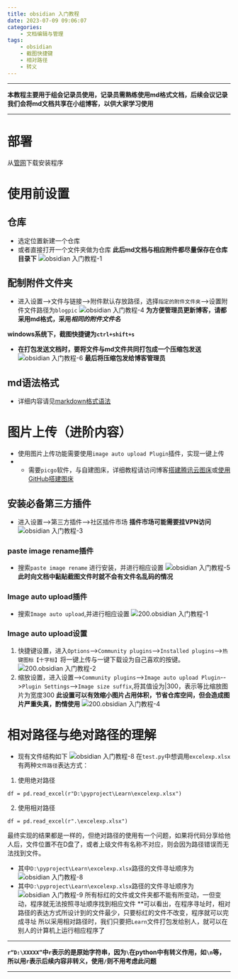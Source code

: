 ```yaml
---
title: obsidian 入门教程
date: 2023-07-09 09:06:07
categories:
	- 文档编辑与管理
tags: 
	- obsidian
	- 截图快捷键
	- 相对路径
	- 转义
---
```

-----

**本教程主要用于组会记录员使用，记录员需熟练使用md格式文档，后续会议记录我们会将md文档共享在小组博客，以供大家学习使用**

-----------

# 部署
从[管网](https://obsidian.md/)下载安装程序
# 使用前设置
## 仓库
- 选定位置新建一个仓库
- 或者直接打开一个文件夹做为仓库
**此后md文档与相应附件都尽量保存在仓库目录下**
![obsidian 入门教程-1](https://cdn.jsdelivr.net/gh/HOTSaber/Imagehosting@main/blogpic/obsidian%20%E5%85%A5%E9%97%A8%E6%95%99%E7%A8%8B-1.png)
## 配制附件文件夹
- 进入设置-->文件与链接-->附件默认存放路径，选择`指定的附件文件夹`-->设置附件文件路径为`blogpic`
![obsidian 入门教程-4](https://aucnm0202-1318327891.cos.ap-shanghai.myqcloud.com/blogpic/obsidian%20%E5%85%A5%E9%97%A8%E6%95%99%E7%A8%8B-4.png)
**为方便管理员更新博客，请都采用md格式，采用*****相同的附件文件名***

**windows系统下，截图快捷键为`ctrl+shift+s`**
- **在打包发送文档时，要将文件与md文件共同打包成一个压缩包发送**
![obsidian 入门教程-6](https://aucnm0202-1318327891.cos.ap-shanghai.myqcloud.com/blogpic/obsidian%20%E5%85%A5%E9%97%A8%E6%95%99%E7%A8%8B-6.png)
**最后将压缩包发给博客管理员**
## md语法格式
- 详细内容请见[markdown格式语法](https://hotsaber.github.io/2023/07/06/9.md%E8%AF%AD%E6%B3%95/)
# 图片上传（进阶内容）
- 使用图片上传功能需要使用`image auto upload Plugin`插件，实现一键上传
- - 需要`picgo`软件，与自建图床，详细教程请访问博客[搭建腾讯云图床](https://hotsaber.github.io/2023/05/20/4.%E6%90%AD%E5%BB%BA%E5%9B%BE%E5%BA%8A/)或[使用GitHub搭建图床](https://hotsaber.github.io/2024/04/16/300.%E4%BD%BF%E7%94%A8GitHub%E6%90%AD%E5%BB%BA%E5%9B%BE%E5%BA%8A/)
## 安装必备第三方插件
- 进入设置-->第三方插件-->社区插件市场
**插件市场可能需要挂VPN访问**
![obsidian 入门教程-3](https://cdn.jsdelivr.net/gh/HOTSaber/Imagehosting@main/blogpic/obsidian%20%E5%85%A5%E9%97%A8%E6%95%99%E7%A8%8B-3.png)
### paste image rename插件
- 搜索`paste image rename` 进行安装，并进行相应设置
![obsidian 入门教程-5](https://cdn.jsdelivr.net/gh/HOTSaber/Imagehosting@main/blogpic/obsidian%20%E5%85%A5%E9%97%A8%E6%95%99%E7%A8%8B-5.png)
**此时向文档中黏贴截图文件时就不会有文件名乱码的情况**
### Image auto upload插件
- 搜索`Image auto upload`,并进行相应设置
![200.obsidian 入门教程-1](https://cdn.jsdelivr.net/gh/HOTSaber/Imagehosting@main/blogpic/200.obsidian%20%E5%85%A5%E9%97%A8%E6%95%99%E7%A8%8B-1.png)
### Image auto upload设置
1. 快捷键设置，进入`Options`-->`Community plugins`-->`Installed plugins`-->`热键图标【十字标】`将一键上传与一键下载设为自己喜欢的按键。
   ![200.obsidian 入门教程-2](https://aucnm0202-1318327891.cos.ap-shanghai.myqcloud.com/blogpic/200.obsidian%20%E5%85%A5%E9%97%A8%E6%95%99%E7%A8%8B-2.png)
2. 缩放设置，进入设置-->`Community plugins`-->`Image auto upload Plugin`-->`Plugin Settings`-->`Image size suffix`,将其值设为|300，表示等比缩放图片为宽度300
   **此设置可以有效缩小图片占用体积，节省仓库空间，但会造成图片严重失真，酌情使用**
   ![200.obsidian 入门教程-4](https://aucnm0202-1318327891.cos.ap-shanghai.myqcloud.com/blogpic/200.obsidian%20%E5%85%A5%E9%97%A8%E6%95%99%E7%A8%8B-4.png)
# 相对路径与绝对路径的理解
- 现有文件结构如下
![obsidian 入门教程-8](https://aucnm0202-1318327891.cos.ap-shanghai.myqcloud.com/blogpic/obsidian%20%E5%85%A5%E9%97%A8%E6%95%99%E7%A8%8B-8.png)
在`test.py`中想调用`excelexp.xlsx`有两种`文件路径`表达方式：
1. 使用绝对路径
```
df = pd.read_excel(r"D:\pyproject\Learn\excelexp.xlsx")
```
2. 使用相对路径
```
df = pd.read_excel(r".\excelexp.xlsx")
```
最终实现的结果都是一样的，但绝对路径的使用有一个问题，如果将代码分享给他人后，文件位置不在D盘了，或者上级文件有名称不对应，则会因为路径错误而无法找到文件。
- 其中`D:\pyproject\Learn\excelexp.xlsx`路径的文件寻址顺序为
![obsidian 入门教程-8](https://aucnm0202-1318327891.cos.ap-shanghai.myqcloud.com/blogpic/obsidian%20%E5%85%A5%E9%97%A8%E6%95%99%E7%A8%8B-8.jpg)
- 其中`D:\pyproject\Learn\excelexp.xlsx`路径的文件寻址顺序为
![obsidian 入门教程-9](https://cdn.jsdelivr.net/gh/HOTSaber/Imagehosting@main/blogpic/obsidian%20%E5%85%A5%E9%97%A8%E6%95%99%E7%A8%8B-9.jpg)
所有标红的文件或文件夹都不能有所变动，一但变动，程序就无法按照寻址顺序找到相应文件
**可以看出，在程序寻址时，相对路径的表达方式所设计到的文件最少，只要标红的文件不改变，程序就可以完成寻址
所以采用相对路径时，我们只要把`Learn`文件打包发给别人，就可以在别人的计算机上运行相应程序了
********
**`r“D:\XXXXX”`中`r`表示的是原始字符串，因为`\`在python中有转义作用，如`\n`等，所以用`r`表示后续内容非转义，使用`/`则不用考虑此问题**
****
